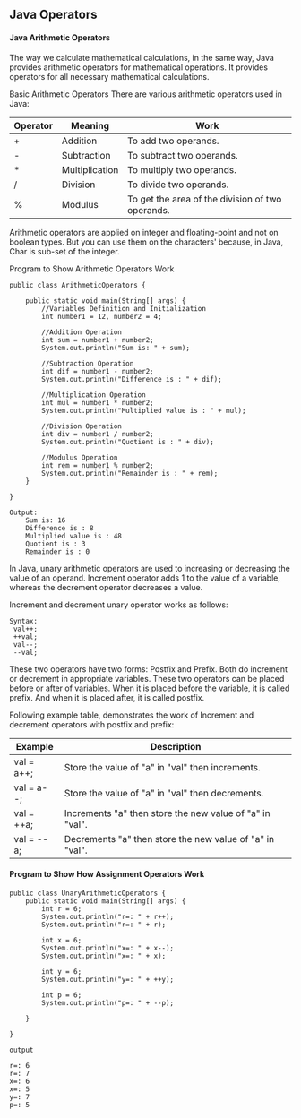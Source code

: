 ## Java Operators

#### Java Arithmetic Operators

The way we calculate mathematical calculations, in the same way, Java provides arithmetic operators for mathematical operations. It provides operators for all necessary mathematical calculations.

Basic Arithmetic Operators
There are various arithmetic operators used in Java:

Operator | Meaning | Work
-------- | ------- | ----
+| Addition | To add two operands.
-| Subtraction | To subtract two operands.
*| Multiplication | To multiply two operands.
/| Division | To divide two operands.
%| Modulus | To get the area of the division of two operands.

Arithmetic operators are applied on integer and floating-point and not on boolean types. But you can use them on the characters' because, in Java, Char is sub-set of the integer.

Program to Show Arithmetic Operators Work

	public class ArithmeticOperators {

	 	public static void main(String[] args) {
	  		//Variables Definition and Initialization
	  		int number1 = 12, number2 = 4;

	  		//Addition Operation
	  		int sum = number1 + number2;
	  		System.out.println("Sum is: " + sum);

	  		//Subtraction Operation
	  		int dif = number1 - number2;
	  		System.out.println("Difference is : " + dif);

	  		//Multiplication Operation
	  		int mul = number1 * number2;
	  		System.out.println("Multiplied value is : " + mul);

	  		//Division Operation
	  		int div = number1 / number2;
	  		System.out.println("Quotient is : " + div);

	  		//Modulus Operation
	  		int rem = number1 % number2;
	  		System.out.println("Remainder is : " + rem);
	 	}

	}

	Output:
		Sum is: 16
		Difference is : 8
		Multiplied value is : 48
		Quotient is : 3
		Remainder is : 0
    
In Java, unary arithmetic operators are used to increasing or decreasing the value of an operand. Increment operator adds 1 to the value of a variable, whereas the decrement operator decreases a value.

Increment and decrement unary operator works as follows:

	Syntax:
	 val++;
	 ++val;
	 val--;
	 --val;

These two operators have two forms: Postfix and Prefix. Both do increment or decrement in appropriate variables. These two operators can be placed before or after of variables. When it is placed before the variable, it is called prefix. And when it is placed after, it is called postfix.

Following example table, demonstrates the work of Increment and decrement operators with postfix and prefix:

Example | Description
------- | -----------
val = a++; | Store the value of "a" in "val" then increments.
val = a--; | Store the value of "a" in "val" then decrements.
val = ++a; | Increments "a" then store the new value of "a" in "val".
val = --a; | Decrements "a" then store the new value of "a" in "val".

	

#### Program to Show How Assignment Operators Work

	public class UnaryArithmeticOperators {
		public static void main(String[] args) {
	  		int r = 6;
	  		System.out.println("r=: " + r++);
			System.out.println("r=: " + r);

	  		int x = 6;
	  		System.out.println("x=: " + x--);
		  	System.out.println("x=: " + x);

			int y = 6;
		  	System.out.println("y=: " + ++y);

	  		int p = 6;
	  		System.out.println("p=: " + --p);

	 	}

	}

	output

	r=: 6
	r=: 7
	x=: 6
	x=: 5
	y=: 7
	p=: 5


  
